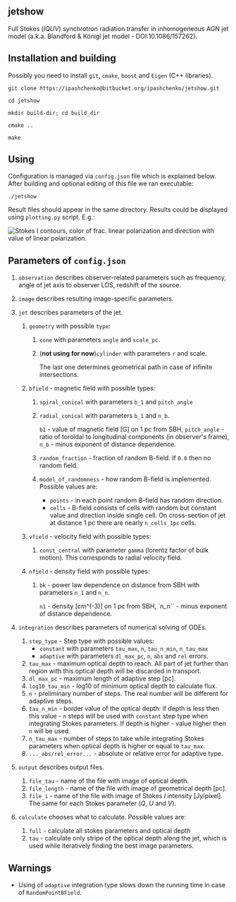 ## jetshow
Full Stokes (_IQUV_) synchrotron radiation transfer in inhomogeneous AGN jet
model (a.k.a. Blandford & Königl jet model - DOI:10.1086/157262).


## Installation and building

Possibly you need to install ``git``, ``cmake``, ``boost`` and ``Eigen`` (C++
libraries).

``git clone https://ipashchenko@bitbucket.org/ipashchenko/jetshow.git``

``cd jetshow``

``mkdir build-dir; cd build_dir``

``cmake ..``

``make``

## Using

Configuration is managed via ``config.json`` file which is explained below.
After building and optional editing of this file we ran executable:

``./jetshow``

Result files should appear in the same directory. Results could be displayed
using ``plotting.py`` script. E.g.:

![Stokes I contours, color of frac. linear polarization and direction with
value of linear polarization.](https://www.dropbox.com/s/adr38w9f6ay2j8b/bk_jet.png)




## Parameters of ``config.json``
 
 1. ``observation`` describes observer-related parameters such as
 frequency, angle of jet axis to observer LOS, redshift
 of the source.
 
 2. ``image`` describes resulting image-specific parameters.
 
 3. ``jet`` describes parameters of the jet.
 
     1. ``geometry`` with possible ``type``:
         1. ``cone`` with parameters ``angle`` and ``scale_pc``.
         2. (**not using for now**)``cylinder`` with parameters ``r`` and scale.
        
            The last one determines geometrical path in case of infinite
            intersections.
        
     2. ``bfield`` - magnetic field with possible types:
         1. ``spiral_conical`` with parameters ``b_1`` and ``pitch_angle``
         2. ``radial_conical`` with parameters ``b_1`` and ``n_b``.
        
            ``b1`` - value of magnetic field [G] on 1 pc from SBH, ``pitch_angle``
            \- ratio of toroidal to longitudinal components (in observer's frame),
            ``n_b`` - minus exponent of distance dependence.
         3. ``random_fraction`` - fraction of random B-field. If ``0.0`` then no
         random field.
         4. ``model_of_randomness`` - how random B-field is implemented. Possible
         values are:
             * ``points`` - in each point random B-field has random direction.
             * ``cells`` - B-field consists of cells with random but constant
              value and direction inside single cell. On cross-section of jet at
              distance 1 pc there are nearly ``n_cells_1pc`` cells.
        
     3. ``vfield`` - velocity field with possible types:
         1. ``const_central`` with parameter ``gamma`` (lorentz factor of bulk
         motion). This corresponds to radial velocity field.
        
     4. ``nfield`` - density field with possible types:
         1. ``bk`` - power law dependence on distance from SBH with parameters
         ``n_1`` and ``n_n``.
        
            ``n1`` - density [cm^(-3)] on 1 pc from SBH, `n_n`` - minus exponent of
            distance dependence.
  
 4. ``integration`` describes parameters of numerical solving of ODEs.
 
     1. ``step_type`` - Step type with possible values:
         * ``constant`` with parameters ``tau_max``, ``n``, ``tau_n_min``,
         ``n_tau_max``
         * ``adaptive`` with parameters ``dl_max_pc``, ``n``, ``abs`` and
         ``rel`` errors.
     2. ``tau_max`` - maximum optical depth to reach. All part of jet further
     than region with this optical depth will be discarded in transport.
     3. ``dl_max_pc`` - maximum length of adaptive step [pc].
     4. ``log10_tau_min`` - log10 of minimum optical depth to calculate flux.
     5. ``n`` - preliminary number of steps. The real number will be different
     for adaptive steps.
     6. ``tau_n_min`` - border value of the optical depth: if depth is less then
      this value - ``n`` steps will be used with ``constant`` step type when
      integrating Stokes parameters. If depth is higher - value higher then
      ``n`` will be used.
     7. ``n_tau_max`` - number of steps to take while integrating Stokes
     parameters when optical depth is higher or equal to ``tau_max``.
     8. ``..._abs/rel_error...`` - absolute or relative error for adaptive type.
    
 5. ``output`` describes output files.
 
     1. ``file_tau`` - name of the file with image of optical depth.
     2. ``file_length`` - name of the file with image of geometrical depth [pc].
     3. ``file_i`` - name of the file with image of Stokes *I* intensity
     [Jy/pixel]. The same for each Stokes parameter (*Q*, *U* and *V*).
    
 6. ``calculate`` chooses what to calculate. Possible values are:
     1. ``full`` - calculate all stokes parameters and optical depth
     2. ``tau`` - calculate only stripe of the optical depth along the jet, which
     is used while iteratively finding the best image parameters.
    
    
## Warnings

 
* Using of ``adaptive`` integration type slows down the running time in case of
``RandomPointBField``.